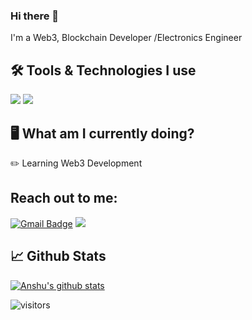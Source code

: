 ### Hi there 👋
I'm a Web3, Blockchain Developer /Electronics Engineer


## 🛠️ Tools & Technologies I use
![](https://img.shields.io/badge/Ethereum-Solidity%2c%20Web3.JS-informational?style=for-the-badge&color=blue&logo=ethereum&logoColor=white)
![](https://img.shields.io/badge/Editor-VS%20Code-informational?style=for-the-badge&color=blue&logo=visual-studio-code) 


## 🖥️ What am I currently doing?
✏️ Learning Web3 Development

## Reach out to me:
[![Gmail Badge](https://img.shields.io/badge/-Gmail-c14438?style=for-the-badge&logo=gmail&logoColor=white)](mailto:gpbhupinder@gmail.com)
<a href="https://twitter.com/gpbhupinder"><img src="https://img.shields.io/badge/twitter-1da1f2.svg?&style=for-the-badge&logo=twitter&logoColor=white"/></a>

## 📈 Github Stats
[![Anshu's github stats](https://github-readme-stats.vercel.app/api?username=gpbhupinder&hide=stars,issues&bg_color=007EC6&title_color=ffffff&text_color=ffffff&show_icons=true&icon_color=ffffff)](https://github.com/anuraghazra/github-readme-stats)




![visitors](https://visitor-badge.glitch.me/badge?page_id=${gpbhupinder}.${60905045})
